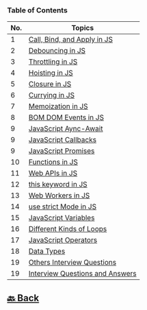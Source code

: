 ### Table of Contents

| No. | Topics                                                                                                                                     |
| --- | ------------------------------------------------------------------------------------------------------------------------------------------ |
| 1   | <a href="https://github.com/sanjay9616/JavaScript/blob/master/JavaScript-Tutorial/Call-Bind-and-Apply.md">Call, Bind, and Apply in JS</a>  |
| 2   | <a href="https://github.com/sanjay9616/JavaScript/blob/master/JavaScript-Tutorial/Debouncing.md">Debouncing in JS</a>                      |
| 3   | <a href="https://github.com/sanjay9616/JavaScript/blob/master/JavaScript-Tutorial/Throttling.md">Throttling in JS</a>                      |
| 4   | <a href="https://github.com/sanjay9616/JavaScript/blob/master/JavaScript-Tutorial/Hoisting.md">Hoisting in JS</a>                          |
| 5   | <a href="https://github.com/sanjay9616/JavaScript/blob/master/JavaScript-Tutorial/Closure.md">Closure in JS</a>                            |
| 6   | <a href="https://github.com/sanjay9616/JavaScript/blob/master/JavaScript-Tutorial/Currying.md">Currying in JS</a>                          |
| 7   | <a href="https://github.com/sanjay9616/JavaScript/blob/master/JavaScript-Tutorial/Memoization.md">Memoization in JS</a>                    |
| 8   | <a href="https://github.com/sanjay9616/JavaScript/blob/master/JavaScript-Tutorial/BOM-DOM-Events.md">BOM DOM Events in JS</a>              |
| 9   | <a href="https://github.com/sanjay9616/JavaScript/blob/master/JavaScript-Tutorial/Async-Await.md">JavaScript Aync-Await</a>                |
| 9   | <a href="https://github.com/sanjay9616/JavaScript/blob/master/JavaScript-Tutorial/Callbacks.md">JavaScript Callbacks</a>                   |
| 9   | <a href="https://github.com/sanjay9616/JavaScript/blob/master/JavaScript-Tutorial/Promises.md">JavaScript Promises</a>                     |
| 10  | <a href="https://github.com/sanjay9616/JavaScript/blob/master/JavaScript-Tutorial/Functions.md">Functions in JS</a>                        |
| 11  | <a href="https://github.com/sanjay9616/JavaScript/blob/master/JavaScript-Tutorial/Web-APIs/Interview.md">Web APIs in JS</a>                |
| 12  | <a href="https://github.com/sanjay9616/JavaScript/blob/master/JavaScript-Tutorial/this%20keyword/README.md">this keyword in JS</a>         |
| 13  | <a href="https://github.com/sanjay9616/JavaScript/blob/master/JavaScript-Tutorial/Service%20Worker/README.md">Web Workers in JS</a>        |
| 14  | <a href="https://github.com/sanjay9616/JavaScript/blob/master/JavaScript-Tutorial/use%20strict%20Mode/README.md">use strict Mode in JS</a> |
| 15  | <a href="https://github.com/sanjay9616/JavaScript/blob/master/JavaScript-Tutorial/Variables/README.md">JavaScript Variables</a>            |
| 16  | <a href="https://github.com/sanjay9616/JavaScript/blob/master/JavaScript-Tutorial/Loops/README.md">Different Kinds of Loops</a>            |
| 17  | <a href="https://github.com/sanjay9616/JavaScript/blob/master/JavaScript-Tutorial/Operators/README.md">JavaScript Operators</a>            |
| 18  | <a href="https://github.com/sanjay9616/JavaScript/blob/master/JavaScript-Tutorial/Data-Types/README.md">Data Types</a>                     |
| 19  | <a href="https://github.com/sanjay9616/JavaScript/blob/master/JavaScript-Tutorial/Other/Interview.md">Others Interview Questions</a>       |
| 19  | <a href="https://github.com/sanjay9616/JavaScript/blob/master/JavaScript-Tutorial/Interview.md">Interview Questions and Answers</a>        |


<h2><a href="https://github.com/sanjay9616/JavaScript/blob/master/README.md"> 🔙 Back</a></h2>
